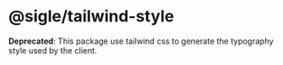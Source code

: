 # @sigle/tailwind-style

**Deprecated**: This package use tailwind css to generate the typography style used by the client.
